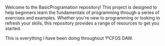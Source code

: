 Welcome to the BasicProgramation repository! This project is designed to help beginners learn the fundamentals of programming through a series of exercises and examples. Whether you're new to programming or looking to refresh your skills, this repository provides a range of resources to get you started.

This is everything I have been doing throughout 1ºCFGS DAW.
